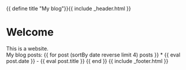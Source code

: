 {{ define title "My blog"}}{{ include _header.html }}
# Welcome
<div class ="interessant">This is a website.</div>
My blog posts:
{{ for post (sortBy date reverse limit 4) posts }}
* {{ eval post.date }} - {{ eval post.title }}
{{ end }}
{{ include _footer.html }}